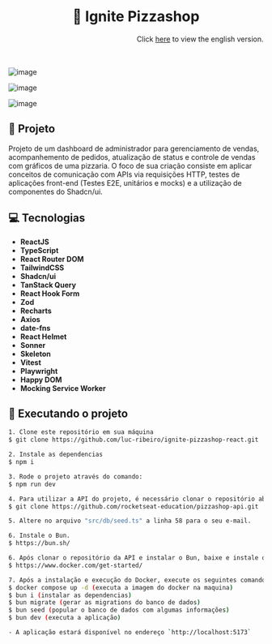 <h1 align="center">
🍕 Ignite Pizzashop 
</h1>

<div align="right">
  Click <a href="https://github.com/luc-ribeiro/ignite-pizzashop-react/blob/main/README.md">here</a> to view the english version.
</div>

<br>
<br>

![image](https://github.com/luc-ribeiro/pizzashop-web-react/assets/69688077/527c1ae8-1e94-45d6-b0c9-d9763c3d2fad)

![image](https://github.com/luc-ribeiro/pizzashop-web-react/assets/69688077/62b2e21d-4977-4683-86ca-6c55f9119fc1)

![image](https://github.com/luc-ribeiro/pizzashop-web-react/assets/69688077/0a0a8d89-7e82-43f7-b498-bececf5afdfa)

## 📄 Projeto
Projeto de um dashboard de administrador para gerenciamento de vendas, acompanhemento de pedidos, atualização de status e controle de vendas com gráficos de uma pizzaria.
O foco de sua criação consiste em aplicar conceitos de comunicação com APIs via requisições HTTP, testes de aplicações front-end (Testes E2E, unitários e mocks) e a utilização de componentes do Shadcn/ui.

## 💻 Tecnologias

- **ReactJS**
- **TypeScript**
- **React Router DOM**
- **TailwindCSS**
- **Shadcn/ui**
- **TanStack Query**
- **React Hook Form**
- **Zod**
- **Recharts**
- **Axios**
- **date-fns**
- **React Helmet**
- **Sonner**
- **Skeleton**
- **Vitest**
- **Playwright**
- **Happy DOM**
- **Mocking Service Worker**

## 🚀 Executando o projeto

```bash
1. Clone este repositório em sua máquina
$ git clone https://github.com/luc-ribeiro/ignite-pizzashop-react.git

2. Instale as dependencias
$ npm i

3. Rode o projeto através do comando:
$ npm run dev

4. Para utilizar a API do projeto, é necessário clonar o repositório abaixo.
$ git clone https://github.com/rocketseat-education/pizzashop-api.git

5. Altere no arquivo "src/db/seed.ts" a linha 58 para o seu e-mail.

6. Instale o Bun.
$ https://bun.sh/

6. Após clonar o repositório da API e instalar o Bun, baixe e instale o Docker.
$ https://www.docker.com/get-started/

7. Após a instalação e execução do Docker, execute os seguintes comandos:
$ docker compose up -d (executa a imagem do docker na maquina)
$ bun i (instalar as dependencias)
$ bun migrate (gerar as migrations do banco de dados)
$ bun seed (popular o banco de dados com algumas informações)
$ bun dev (executa a aplicação)

- A aplicação estará disponível no endereço `http://localhost:5173`
